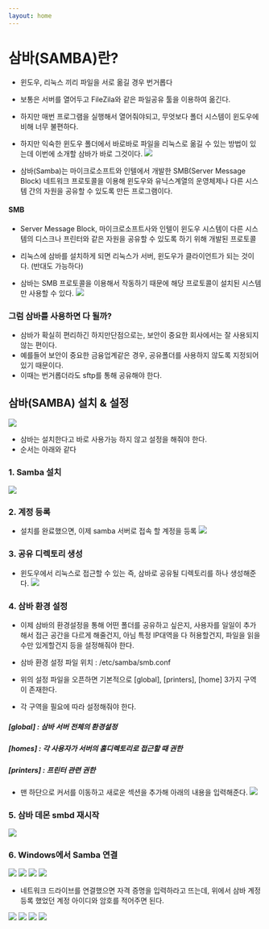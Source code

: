 ```yaml
---
layout: home
---
```


# 삼바(SAMBA)란?
- 윈도우, 리눅스 끼리 파일을 서로 옮길 경우 번거롭다
- 보통은 서버를 열어두고 FileZila와 같은 파일공유 툴을 이용하여 옮긴다.
- 하지만 매번 프로그램을 실행해서 열어줘야되고, 무엇보다 폴더 시스템이 윈도우에 비해 너무 불편하다.
- 하지만 익숙한 윈도우 폴더에서 바로바로 파일을 리눅스로 옮길 수 있는 방법이 있는데 이번에 소개할 삼바가 바로 그것이다.
![](./img/samba.png)

- 삼바(Samba)는 마이크로소프트와 인텔에서 개발한 SMB(Server Message Block) 네트워크 프로토콜을 이용해 윈도우와 유닉스계열의 운영체제나 다른 시스템 간의 자원을 공유할 수 있도록 만든 프로그램이다.

#### SMB
- Server Message Block, 마이크로소프트사와 인텔이 윈도우 시스템이 다른 시스템의 디스크나 프린터와 같은 자원을 공유할 수 있도록 하기 위해 개발된 프로토콜

- 리눅스에 삼바를 설치하게 되면 리눅스가 서버, 윈도우가 클라이언트가 되는 것이다. (반대도 가능하다)

- 삼바는 SMB 프로토콜을 이용해서 작동하기 때문에 해당 프로토콜이 설치된 시스템만 사용할 수 있다.
![](./img/samba2.png)


### 그럼 삼바를 사용하면 다 될까?
- 삼바가 확실히 편리하긴 하지만단점으로는, 보안이 중요한 회사에서는 잘 사용되지 않는 편이다.
- 예를들어 보안이 중요한 금융업계같은 경우, 공유폴더를 사용하지 않도록 지정되어 있기 때문이다.
- 이때는 번거롭더라도 sftp를 통해 공유해야 한다.


## 삼바(SAMBA) 설치 & 설정
![](./img/samba3.png)
- 삼바는 설치한다고 바로 사용가능 하지 않고 설정을 해줘야 한다.
- 순서는 아래와 같다

### 1. Samba 설치
![](./img/samba4.png)

### 2. 계정 등록
- 설치를 완료했으면, 이제 samba 서버로 접속 할 계정을 등록
![](./img/samba5.png)

### 3. 공유 디렉토리 생성
- 윈도우에서 리눅스로 접근할 수 있는 즉, 삼바로 공유될 디렉토리를 하나 생성해준다.
![](./img/samba6.png)

### 4. 삼바 환경 설정
- 이제 삼바의 환경설정을 통해 어떤 폴더를 공유하고 싶은지, 사용자를 일일이 추가해서 접근 공간을 다르게 해줄건지, 아님 특정 IP대역을 다 허용할건지, 파일을 읽을수만 있게할건지 등을 설정해줘야 한다.
- 삼바 환경 설정 파일 위치 : /etc/samba/smb.conf 

- 위의 설정 파일을 오픈하면 기본적으로 [global], [printers], [home] 3가지 구역이 존재한다.

- 각 구역을 필요에 따라 설정해줘야 한다.

##### [global] : 삼바 서버 전체의 환경설정
##### [homes] : 각 사용자가 서버의 홈디렉토리로 접근할 때 권한
##### [printers] : 프린터 관련 권한

- 맨 하단으로 커서를 이동하고 새로운 섹션을 추가해 아래의 내용을 입력해준다.
![](./img/samba7.png)

### 5. 삼바 데몬 smbd 재시작
![](./img/samba8.png)


### 6. Windows에서 Samba 연결
![](./img/samba9.png)
![](./img/samba10.png)
![](./img/samba11.png)
![](./img/samba12.png)

- 네트워크 드라이브를 연결했으면 자격 증명을 입력하라고 뜨는데, 위에서 삼바 계정 등록 했었던 계정 아이디와 암호를 적어주면 된다.

![](./img/samba13.png)
![](./img/samba14.png)
![](./img/samba15.png)
![](./img/samba16.png)